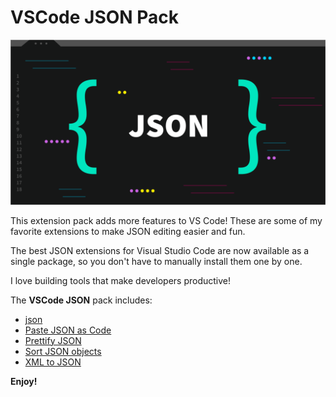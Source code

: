 # VSCode JSON Pack

![Banner](assets/banner.webp)

This extension pack adds more features to VS Code! These are some of my favorite extensions to make JSON editing easier and fun.

The best JSON extensions for Visual Studio Code are now available as a single package, so you don't have to manually install them one by one.

I love building tools that make developers productive!

The **VSCode JSON** pack includes:

* [json](https://marketplace.visualstudio.com/items?itemName=ZainChen.json)
* [Paste JSON as Code](https://marketplace.visualstudio.com/items?itemName=quicktype.quicktype)
* [Prettify JSON](https://marketplace.visualstudio.com/items?itemName=mohsen1.prettify-json)
* [Sort JSON objects](https://marketplace.visualstudio.com/items?itemName=richie5um2.vscode-sort-json)
* [XML to JSON](https://marketplace.visualstudio.com/items?item=buianhthang.xml2json)

**Enjoy!**

